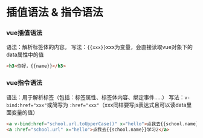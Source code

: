 # 插值语法 & 指令语法

### vue插值语法

语法：解析标签体的内容。 写法：`{{xxx}}`xxx为变量，会直接读取vue对象下的data属性中的值

```HTML
<h3>你好，{{name}}</h3>
```

### vue指令语法

语法：用于解析标签（包括：标签属性、标签体内容、绑定事件…..） 写法：`v-bind:href="xxx"`或简写为 `:href="xxx"`（xxx同样要写js表达式且可以读data里面变量的值）

```HTML
<a v-bind:href="school.url.toUpperCase()" x="hello">点我去{{school.name}}学习1</a>
<a :href="school.url" x="hello">点我去{{school.name}}学习2</a>
```

